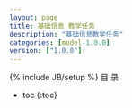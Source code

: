 ```yaml
---
layout: page
title: 基础信息 教学任务
description: "基础信息教学任务"
categories: [model-1.0.0]
version: ["1.0.0"]
---
```

{% include JB/setup %}
 目  录

* toc
{:toc}


